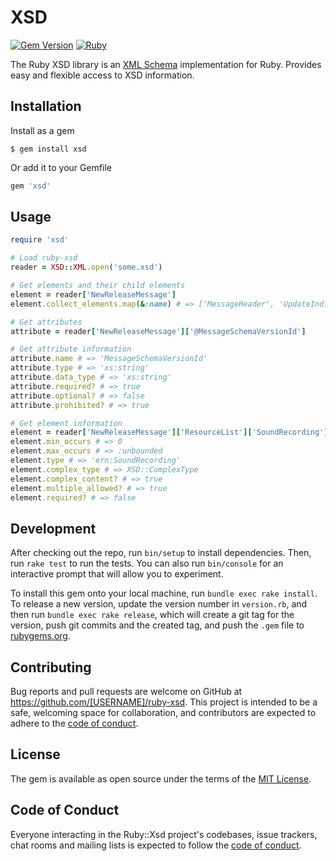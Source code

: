 # XSD
[![Gem Version](https://badge.fury.io/rb/xsd.svg)][gem]
[![Ruby](https://github.com/ekzo-dev/ruby-xsd/actions/workflows/main.yml/badge.svg)][githubactions]

[gem]: https://badge.fury.io/rb/xsd
[githubactions]: https://github.com/omniauth/omniauth/actions/workflows/main.yml

The Ruby XSD library is an [XML Schema](https://www.w3.org/2001/XMLSchema) implementation for Ruby. Provides easy and
flexible access to XSD information.

## Installation

Install as a gem

    $ gem install xsd

Or add it to your Gemfile

```ruby
gem 'xsd'
```

## Usage

```ruby
require 'xsd'

# Load ruby-xsd
reader = XSD::XML.open('some.xsd')

# Get elements and their child elements
element = reader['NewReleaseMessage']
element.collect_elements.map(&:name) # => ['MessageHeader', 'UpdateIndicator', 'IsBackfill', 'CatalogTransfer', 'WorkList', 'CueSheetList', 'ResourceList', 'CollectionList', 'ReleaseList', 'DealList']

# Get attributes
attribute = reader['NewReleaseMessage']['@MessageSchemaVersionId']

# Get attribute information
attribute.name # => 'MessageSchemaVersionId'
attribute.type # => 'xs:string'
attribute.data_type # => 'xs:string'
attribute.required? # => true
attribute.optional? # => false
attribute.prohibited? # => true

# Get element information
element = reader['NewReleaseMessage']['ResourceList']['SoundRecording'] # => XSD::Element
element.min_occurs # => 0
element.max_occurs # => :unbounded
element.type # => 'ern:SoundRecording'
element.complex_type # => XSD::ComplexType
element.complex_content? # => true
element.multiple_allowed? # => true
element.required? # => false
```

## Development

After checking out the repo, run `bin/setup` to install dependencies. Then, run `rake test` to run the tests. You can
also run `bin/console` for an interactive prompt that will allow you to experiment.

To install this gem onto your local machine, run `bundle exec rake install`. To release a new version, update the
version number in `version.rb`, and then run `bundle exec rake release`, which will create a git tag for the version,
push git commits and the created tag, and push the `.gem` file to [rubygems.org](https://rubygems.org).

## Contributing

Bug reports and pull requests are welcome on GitHub at https://github.com/[USERNAME]/ruby-xsd. This project is intended
to be a safe, welcoming space for collaboration, and contributors are expected to adhere to
the [code of conduct](https://github.com/[USERNAME]/ruby-xsd/blob/main/CODE_OF_CONDUCT.md).

## License

The gem is available as open source under the terms of the [MIT License](https://opensource.org/licenses/MIT).

## Code of Conduct

Everyone interacting in the Ruby::Xsd project's codebases, issue trackers, chat rooms and mailing lists is expected to
follow the [code of conduct](https://github.com/[USERNAME]/ruby-xsd/blob/main/CODE_OF_CONDUCT.md).
